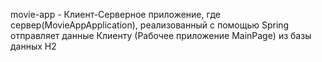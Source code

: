 movie-app - Клиент-Серверное приложение, где сервер(MovieAppApplication), реализованный с помощью Spring отправляет данные Клиенту
(Рабочее приложение MainPage) из базы данных H2
